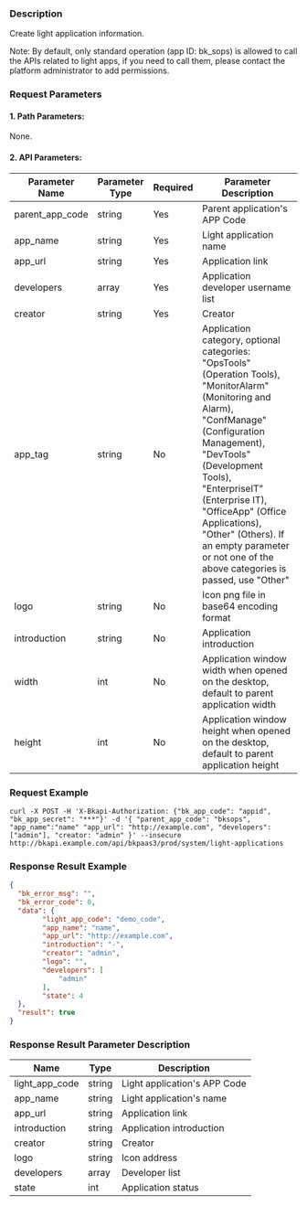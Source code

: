 ### Description
Create light application information.

Note: By default, only standard operation (app ID: bk_sops) is allowed to call the APIs related to light apps, if you need to call them, please contact the platform administrator to add permissions.

### Request Parameters

#### 1. Path Parameters:
None.

#### 2. API Parameters:

| Parameter Name  | Parameter Type | Required | Parameter Description                                                                                   |
| --------------  | -------------- | -------- | -------------------------------------------------------------------------------------------------------- |
| parent_app_code | string         | Yes      | Parent application's APP Code                                                                            |
| app_name        | string         | Yes      | Light application name                                                                                   |
| app_url         | string         | Yes      | Application link                                                                                         |
| developers      | array          | Yes      | Application developer username list                                                                      |
| creator         | string         | Yes      | Creator                                                                                                  |
| app_tag         | string         | No      | Application category, optional categories: "OpsTools" (Operation Tools), "MonitorAlarm" (Monitoring and Alarm), "ConfManage" (Configuration Management), "DevTools" (Development Tools), "EnterpriseIT" (Enterprise IT), "OfficeApp" (Office Applications), "Other" (Others). If an empty parameter or not one of the above categories is passed, use "Other" |
| logo            | string         | No       | Icon png file in base64 encoding format                                                                  |
| introduction    | string         | No       | Application introduction                                                                                 |
| width           | int            | No       | Application window width when opened on the desktop, default to parent application width                |
| height          | int            | No       | Application window height when opened on the desktop, default to parent application height              |

### Request Example

```
curl -X POST -H 'X-Bkapi-Authorization: {"bk_app_code": "appid", "bk_app_secret": "***"}' -d '{ "parent_app_code": "bksops", "app_name":"name" "app_url": "http://example.com", "developers": ["admin"], "creator: "admin" }' --insecure http://bkapi.example.com/api/bkpaas3/prod/system/light-applications
```

### Response Result Example

```json
{
  "bk_error_msg": "",
  "bk_error_code": 0,
  "data": {
        "light_app_code": "demo_code",
        "app_name": "name",
        "app_url": "http://example.com",
        "introduction": "-",
        "creator": "admin",
        "logo": "",
        "developers": [
            "admin"
        ],
        "state": 4
  },
  "result": true
}
```

### Response Result Parameter Description

| Name          | Type   | Description          |
| ------------- | ------ | -------------------- |
| light_app_code      | string | Light application's APP Code |
| app_name      | string | Light application's name      |
| app_url       | string | Application link          |
| introduction  | string | Application introduction          |
| creator       | string | Creator            |
| logo          | string | Icon address          |
| developers    | array  | Developer list        |
| state         | int    | Application status          |